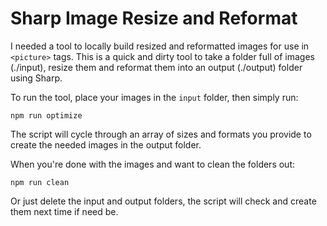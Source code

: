 # Sharp Image Resize and Reformat

I needed a tool to locally build resized and reformatted images for use in `<picture>` tags. This is a quick and dirty tool to take a folder full of images (./input), resize them and reformat them into an output (./output) folder using Sharp.

To run the tool, place your images in the `input` folder, then simply run:

```npm run optimize```

The script will cycle through an array of sizes and formats you provide to create the needed images in the output folder.

When you're done with the images and want to clean the folders out:

```npm run clean```

Or just delete the input and output folders, the script will check and create them next time if need be.
